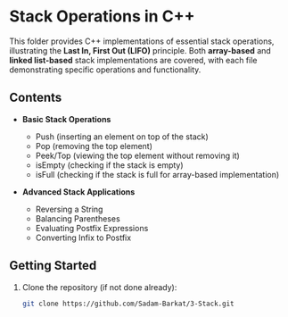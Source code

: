 # Stack Operations in C++

This folder provides C++ implementations of essential stack operations, illustrating the **Last In, First Out (LIFO)** principle. Both **array-based** and **linked list-based** stack implementations are covered, with each file demonstrating specific operations and functionality.

## Contents

- **Basic Stack Operations**
  - Push (inserting an element on top of the stack)
  - Pop (removing the top element)
  - Peek/Top (viewing the top element without removing it)
  - isEmpty (checking if the stack is empty)
  - isFull (checking if the stack is full for array-based implementation)

- **Advanced Stack Applications**
  - Reversing a String
  - Balancing Parentheses
  - Evaluating Postfix Expressions
  - Converting Infix to Postfix

## Getting Started

1. Clone the repository (if not done already):
   ```bash
   git clone https://github.com/Sadam-Barkat/3-Stack.git
